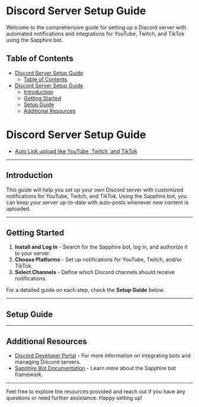 # Discord Server Setup Guide

Welcome to the comprehensive guide for setting up a Discord server with automated notifications and integrations for YouTube, Twitch, and TikTok using the Sapphire bot.

## Table of Contents


- [Discord Server Setup Guide](#discord-server-setup-guide)
  - [Table of Contents](#table-of-contents)
- [Discord Server Setup Guide](#discord-server-setup-guide-1)
  - [Introduction](#introduction)
  - [Getting Started](#getting-started)
  - [Setup Guide](#setup-guide)
  - [Additional Resources](#additional-resources)

# Discord Server Setup Guide


   - [Auto Link upload like YouTube, Twitch, and TikTok](./Sapphire)
  

---

## Introduction

This guide will help you set up your own Discord server with customized notifications for YouTube, Twitch, and TikTok. Using the Sapphire bot, you can keep your server up-to-date with auto-posts whenever new content is uploaded.

---

## Getting Started

1. **Install and Log In** - Search for the Sapphire bot, log in, and authorize it to your server.
2. **Choose Platforms** - Set up notifications for YouTube, Twitch, and/or TikTok.
3. **Select Channels** - Define which Discord channels should receive notifications.

For a detailed guide on each step, check the **Setup Guide** below.

---

## Setup Guide

<!-- To view the full step-by-step setup instructions with images, visit the [Sapphire Setup Guide](./Sapphire). -->

---

## Additional Resources

- [Discord Developer Portal](https://discord.com/developers/docs/intro) - For more information on integrating bots and managing Discord servers.
- [Sapphire Bot Documentation](https://sapphirejs.dev) - Learn more about the Sapphire bot framework.

---

Feel free to explore the resources provided and reach out if you have any questions or need further assistance. Happy setting up!
